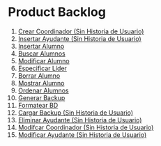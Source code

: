 # Product Backlog

1. [Crear Coordinador (Sin Historia de Usuario)]()
2. [Insertar Ayudante (Sin Historia de Usuario)]()
3. [Insertar Alumno](../2_Analisis_de_Requisitos/Historias_de_Usuario/001_Insertar_alumno.md)
4. [Buscar Alumnos](../2_Analisis_de_Requisitos/Historias_de_Usuario/009_Buscar_alumnos.md)
5. [Modificar Alumno](../2_Analisis_de_Requisitos/Historias_de_Usuario/00../2_Modificar_alumno.md)
6. [Especificar Líder](../2_Analisis_de_Requisitos/Historias_de_Usuario/005_Especificar_lider.md)
7. [Borrar Alumno](../2_Analisis_de_Requisitos/Historias_de_Usuario/003_Borrar_alumno.md)
8. [Mostrar Alumno](../2_Analisis_de_Requisitos/Historias_de_Usuario/004_Mostrar_alumno.md)
9. [Ordenar Alumnos](../2_Analisis_de_Requisitos/Historias_de_Usuario/008_Ordenar_alumnos.md)
10. [Generar Backup](../2_Analisis_de_Requisitos/Historias_de_Usuario/006_Generar_Backup.md)
11. [Formatear BD](../2_Analisis_de_Requisitos/Historias_de_Usuario/007_Formatear_BD.md)
12. [Cargar Backup (Sin Historia de Usuario)]()
13. [Eliminar Ayudante (Sin Historia de Usuario)]()
14. [Modifcar Coordinador (Sin Historia de Usuario)]()
15. [Modificar Ayudante (Sin Historia de Usuario)]()